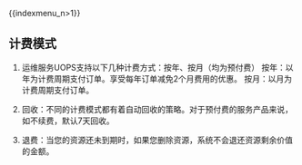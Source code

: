 {{indexmenu_n>1}}

## 计费模式

1. 运维服务UOPS支持以下几种计费方式：按年、按月（均为预付费）
  按年：以年为计费周期支付订单。享受每年订单减免2个月费用的优惠。 
  按月：以月为计费周期支付订单。

  

2. 回收：不同的计费模式都有着自动回收的策略。对于预付费的服务产品来说，如不续费，默认7天回收。

   

3. 退费：当您的资源还未到期时，如果您删除资源，系统不会退还资源剩余价值的金额。

